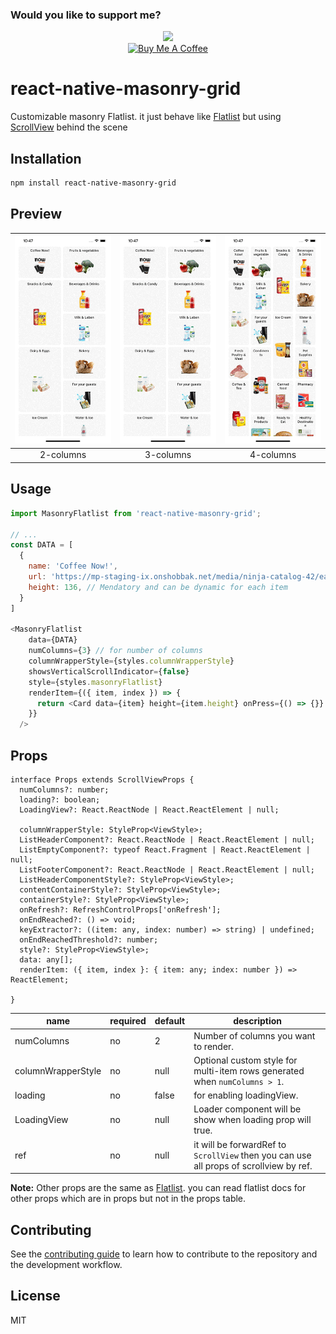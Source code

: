 ### Would you like to support me?

<div align="center">
<a href="https://github.com/nomi9995?tab=followers">
    <img src="https://img.shields.io/github/followers/nomi9995?label=Follow%20%40nomi9995&style=social" />
</a>
</br>
<a href="https://www.buymeacoffee.com/numan.dev" target="_blank"><img src="https://www.buymeacoffee.com/assets/img/custom_images/orange_img.png" alt="Buy Me A Coffee" style="height: auto !important;width: auto !important;" ></a>
</div>

# react-native-masonry-grid

Customizable masonry Flatlist. it just behave like [Flatlist](https://reactnative.dev/docs/flatlist) but using [ScrollView](https://reactnative.dev/docs/scrollview) behind the scene

## Installation

```sh
npm install react-native-masonry-grid
```

## Preview

| ![](media/2columns.gif) | ![](media/2columns.gif) | ![](media/4columns.gif) |
| :---------------------: | :---------------------: | :---------------------: |
|        2-columns        |        3-columns        |        4-columns        |

## Usage

```js
import MasonryFlatlist from 'react-native-masonry-grid';

// ...
const DATA = [
  {
    name: 'Coffee Now!',
    url: 'https://mp-staging-ix.onshobbak.net/media/ninja-catalog-42/eac92236-0e4f-466a-9bc2-e68a04bb96ad_NowCoffeeNew.png',
    height: 136, // Mendatory and can be dynamic for each item
  }
]

<MasonryFlatlist
    data={DATA}
    numColumns={3} // for number of columns
    columnWrapperStyle={styles.columnWrapperStyle}
    showsVerticalScrollIndicator={false}
    style={styles.masonryFlatlist}
    renderItem={({ item, index }) => {
      return <Card data={item} height={item.height} onPress={() => {}} />;
    }}
  />
```

## Props

```
interface Props extends ScrollViewProps {
  numColumns?: number;
  loading?: boolean;
  LoadingView?: React.ReactNode | React.ReactElement | null;

  columnWrapperStyle: StyleProp<ViewStyle>;
  ListHeaderComponent?: React.ReactNode | React.ReactElement | null;
  ListEmptyComponent?: typeof React.Fragment | React.ReactElement | null;
  ListFooterComponent?: React.ReactNode | React.ReactElement | null;
  ListHeaderComponentStyle?: StyleProp<ViewStyle>;
  contentContainerStyle?: StyleProp<ViewStyle>;
  containerStyle?: StyleProp<ViewStyle>;
  onRefresh?: RefreshControlProps['onRefresh'];
  onEndReached?: () => void;
  keyExtractor?: ((item: any, index: number) => string) | undefined;
  onEndReachedThreshold?: number;
  style?: StyleProp<ViewStyle>;
  data: any[];
  renderItem: ({ item, index }: { item: any; index: number }) => ReactElement;

}
```

| name               | required | default | description                                                                            |
| ------------------ | -------- | ------- | -------------------------------------------------------------------------------------- |
| numColumns         | no       | 2       | Number of columns you want to render.                                                  |
| columnWrapperStyle | no       | null    | Optional custom style for multi-item rows generated when `numColumns > 1`.             |
| loading            | no       | false   | for enabling loadingView.                                                              |
| LoadingView        | no       | null    | Loader component will be show when loading prop will true.                             |
| ref                | no       | null    | it will be forwardRef to `ScrollView` then you can use all props of scrollview by ref. |

**Note:** Other props are the same as [Flatlist](https://reactnative.dev/docs/flatlist). you can read flatlist docs for other props which are in props but not in the props table.

## Contributing

See the [contributing guide](CONTRIBUTING.md) to learn how to contribute to the repository and the development workflow.

## License

MIT
